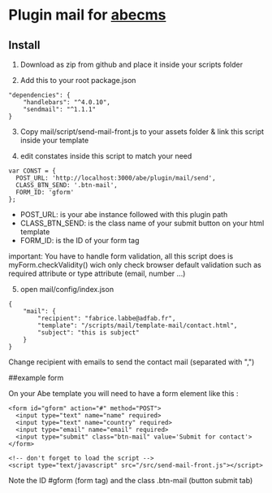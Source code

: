 # Plugin mail for [abecms](https://github.com/abecms/abecms)

## Install

1) Download as zip from github and place it inside your scripts folder

2) Add this to your root package.json

```
"dependencies": {
	"handlebars": "^4.0.10",
	"sendmail": "^1.1.1"
}
```
3) Copy mail/script/send-mail-front.js to your assets folder & link this script inside your template

4) edit constates inside this script to match your need

```
var CONST = {
  POST_URL: 'http://localhost:3000/abe/plugin/mail/send',
  CLASS_BTN_SEND: '.btn-mail',
  FORM_ID: 'gform'
};
```

- POST_URL: is your abe instance followed with this plugin path
- CLASS_BTN_SEND: is the class name of your submit button on your html template
- FORM_ID: is the ID of your form tag

important: You have to handle form validation, all this script does is myForm.checkValidity() wich only check browser default validation such as required attribute or type attribute (email, number ...)

5) open mail/config/index.json

```
{
	"mail": {
		"recipient": "fabrice.labbe@adfab.fr",
		"template": "/scripts/mail/template-mail/contact.html",
		"subject": "this is subject"
	}
}
```

Change recipient with emails to send the contact mail (separated with ",")


##example form

On your Abe template you will need to have a form element like this :

```
<form id="gform" action="#" method="POST">
  <input type="text" name="name" required>
  <input type="text" name="country" required>
  <input type="email" name="email" required>
  <input type="submit" class="btn-mail" value='Submit for contact'>
</form>

<!-- don't forget to load the script -->
<script type="text/javascript" src="/src/send-mail-front.js"></script>
```
Note the ID #gform (form tag) and the class .btn-mail (button submit tab)




